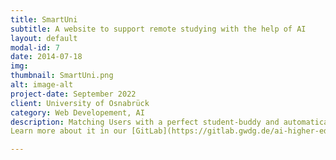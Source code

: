 ```yaml
---
title: SmartUni
subtitle: A website to support remote studying with the help of AI
layout: default
modal-id: 7
date: 2014-07-18
img: 
thumbnail: SmartUni.png
alt: image-alt
project-date: September 2022
client: University of Osnabrück
category: Web Developement, AI
description: Matching Users with a perfect student-buddy and automatically plan important events and tasks. This website has been developed using Django and a lot of Databases in the Background.
Learn more about it in our [GitLab](https://gitlab.gwdg.de/ai-higher-ed/smartuni) or our [Documentation](https://smartuni.pages.gwdg.de/documentation/).

---
```

